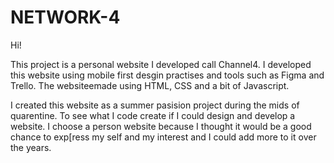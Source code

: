 # NETWORK-4
Hi!

This project is a personal website I developed call Channel4.  I developed this website using mobile first desgin practises and tools such as Figma and Trello. The websiteemade using HTML, CSS and a bit of Javascript. 

I created this website as a summer pasision project during the mids of quarentine. To see what I code create if I could design and develop a website. I choose a person website because I thought it would be a good chance to exp[ress my self and my interest and I could add more to it over the years. 
